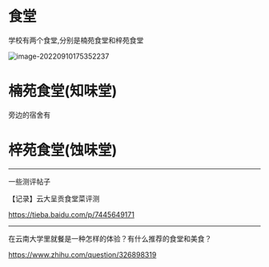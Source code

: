 # 食堂

学校有两个食堂,分别是楠苑食堂和梓苑食堂

![image-20220910175352237](食堂.assets/image-20220910175352237.png)

# 楠苑食堂(知味堂)



旁边的宿舍有





# 梓苑食堂(蚀味堂)











----





一些测评帖子







【记录】云大呈贡食堂菜评测

https://tieba.baidu.com/p/7445649171





----

在云南大学里就餐是一种怎样的体验？有什么推荐的食堂和美食？

https://www.zhihu.com/question/326898319

